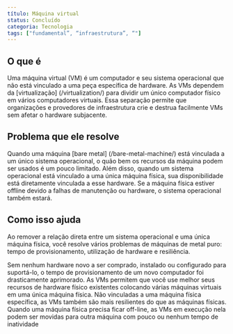 ```yaml
---
título: Máquina virtual
status: Concluído
categoria: Tecnologia
tags: ["fundamental”, “infraestrutura”, “"]
---
```


## O que é

Uma máquina virtual (VM) é um computador e seu sistema operacional 
que não está vinculado a uma peça específica de hardware. 
As VMs dependem da [virtualização] (/virtualization/) para dividir um único computador físico em vários computadores virtuais. 
Essa separação permite que organizações e provedores de infraestrutura 
crie e destrua facilmente VMs sem afetar o hardware subjacente.

## Problema que ele resolve

Quando uma máquina [bare metal] (/bare-metal-machine/) está vinculada a um único sistema operacional, 
o quão bem os recursos da máquina podem ser usados é um pouco limitado. 
Além disso, quando um sistema operacional está vinculado a uma única máquina física, 
sua disponibilidade está diretamente vinculada a esse hardware. 
Se a máquina física estiver offline devido a falhas de manutenção ou hardware, o sistema operacional também estará.

## Como isso ajuda

Ao remover a relação direta entre um sistema operacional e uma única máquina física, 
você resolve vários problemas de máquinas de metal puro: 
tempo de provisionamento, utilização de hardware e resiliência.

Sem nenhum hardware novo a ser comprado, instalado ou configurado para suportá-lo, 
o tempo de provisionamento de um novo computador foi drasticamente aprimorado. 
As VMs permitem que você use melhor seus recursos de hardware físico existentes 
colocando várias máquinas virtuais em uma única máquina física. 
Não vinculadas a uma máquina física específica, as VMs também são mais resilientes do que as máquinas físicas. 
Quando uma máquina física precisa ficar off-line, 
as VMs em execução nela podem ser movidas para outra máquina com pouco ou nenhum tempo de inatividade
